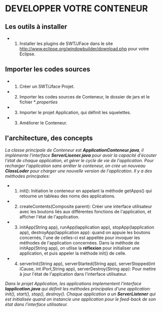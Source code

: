 # DEVELOPPER VOTRE CONTENEUR
## Les outils à installer 
  - 1. Installer les plugins de SWT/JFace dans le site http://www.eclipse.org/windowbuilder/download.php pour votre Eclipse.
## Importer les codes sources
  - 1. Créer un SWT/Jface Projet.
  - 2. Importer les codes sources de Conteneur, le dossier de jars et le fichier **.properties*
  - 3. Importer le projet Application, qui définit les squelettes.
  - 3. Améliorer le Conteneur.
##  l'architecture, des concepts
*La classe principale de Conteneur est **ApplicationConteneur.java**, il implémente l'interface **ServerLisener.java** pour avoir la capacité d'écouter l'état de chaque application, et gérer le cycle de vie de l'application. Pour recharger l'application sans arrêter le conteneur, on crée un nouveau **ClassLoder** pour charger une nouvelle version de l'application.
Il y a des méthodes principales:*
 - 1.  init(): Initiation le conteneur en appelant la méthode getApps() qui retourne un tableau des noms des applications.
 - 2.  createContents(Composite parent): Créer une interface utilisateur avec les boutons liés aux différentes fonctions de l'application, et afficher l'état de l'application.
 - 3. initApp(String app), runApp(Iapplication app), stopApp(Iapplication app), destroyApp(Iapplication app): quand on appuie les boutons concernés, l'une de celles-ci est appellée pour invoquer les méthodes de l'application concernées. Dans la méthode de initApp(String app), on utlise la __réflexion__ pour initialiser une application, et puis appeler la méthode init() de celle.
 - 4. serverInit(String app), serverStarted(String app), serverStopped(int iCause, int iPort,String app), serverDestroy(String app): Pour mettre à jour l'état de l'applcation dans l'interface utilisateur.

*Dans le projet Application, les applications implementent l'interface **Iapplication.java** qui définit les méthodes principales d'une application: init(), start(), stop(), destroy(). Chaque application a un **ServerListener** qui est initialisée quand on instancie une application pour le feed-back de son état dans l'interface utilisateur.*
 


